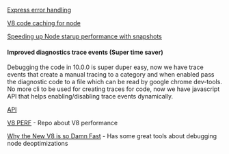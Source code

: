 [Express error handling](https://nemethgergely.com/error-handling-express-async-await/)

[V8 code caching for node](https://github.com/zertosh/v8-compile-cache)

[Speeding up Node starup performance with snapshots](https://docs.google.com/document/d/1YEIBdH7ocJfm6PWISKw03szNAgnstA2B3e8PZr_-Gp4/edit#heading=h.677lbnx3xmo2)

#### Improved diagnostics trace events (Super time saver)

Debugging the code in 10.0.0 is super duper easy, now we have trace events that create a manual tracing to a category and when enabled pass the diagnostic code to a file which can be read by google chrome dev-tools. No more cli to be used for creating traces for code, now we have javascript API that helps enabling/disabling trace events dynamically.

[API](https://nodejs.org/api/tracing.html)

[V8 PERF](https://github.com/thlorenz/v8-perf) - Repo about V8 performance

[Why the New V8 is so Damn Fast](https://nodesource.com/blog/why-the-new-v8-is-so-damn-fast) - Has some great tools about debugging node deoptimizations

